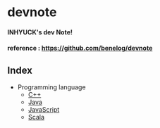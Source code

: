 # devnote

#### INHYUCK's dev Note!

#### reference : https://github.com/benelog/devnote

## Index

- Programming language
  - [C++](https://github.com/inhyuck/devnote/blob/master/CPP.md)
  - [Java](https://github.com/inhyuck/devnote/blob/master/Java.md)
  - [JavaScript](https://github.com/inhyuck/devnote/blob/master/JavaScript.md)
  - [Scala](https://github.com/inhyuck/devnote/blob/master/Scala.md)

